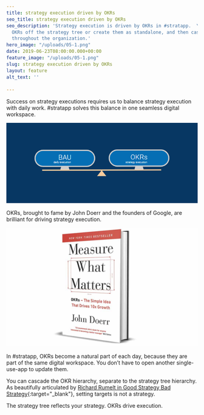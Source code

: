 ```yaml
---
title: strategy execution driven by OKRs
seo_title: strategy execution driven by OKRs
seo_description: 'Strategy execution is driven by OKRs in #stratapp.  You can hang
  OKRs off the strategy tree or create them as standalone, and then cascade ownership
  throughout the organization.'
hero_image: "/uploads/05-1.png"
date: 2019-06-23T08:00:00.000+00:00
feature_image: "/uploads/05-1.png"
slug: strategy execution driven by OKRs
layout: feature
alt_text: ''

---
```

Success on strategy executions requires us to balance strategy execution with daily work. #stratapp solves this balance in one seamless digital workspace.

![](/uploads/balancing-strategy-and-daily-execution.PNG)

OKRs, brought to fame by John Doerr and the founders of Google, are brilliant for driving strategy execution.

![](/uploads/measure-what-matters-2.PNG)

In #stratapp, OKRs become a natural part of each day, because they are part of the same digital workspace. You don’t have to open another single-use-app to update them.

You can cascade the OKR hierarchy, separate to the strategy tree hierarchy.  As beautifully articulated by [Richard Rumelt in Good Strategy Bad Strategy](https://stratappsaas.com/good-strategy-bad-strategy-by-richard-rumelt/ "Good Strategy Bad Strategy"){:target="_blank"}, setting targets is not a strategy.

The strategy tree reflects your strategy.  OKRs drive execution.